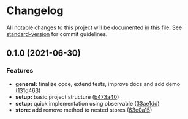 # Changelog

All notable changes to this project will be documented in this file. See [standard-version](https://github.com/conventional-changelog/standard-version) for commit guidelines.

## 0.1.0 (2021-06-30)


### Features

* **general:** finalize code, extend tests, improve docs and add demo ([131d463](https://github.com/tobua/epic-mobx/commit/131d463d12ecc9f99d89c339c30a17edb2dfa2ce))
* **setup:** basic project structure ([b473a40](https://github.com/tobua/epic-mobx/commit/b473a404d90d0a9a02c17fed71b83a0850ea8c0c))
* **setup:** quick implementation using observable ([33ae1dd](https://github.com/tobua/epic-mobx/commit/33ae1dd034a7b147ccb3f2259fb22b24fad0444a))
* **store:** add remove method to nested stores ([63e0a15](https://github.com/tobua/epic-mobx/commit/63e0a15a501836b0f0825e80bcebd7d3f8859aef))
